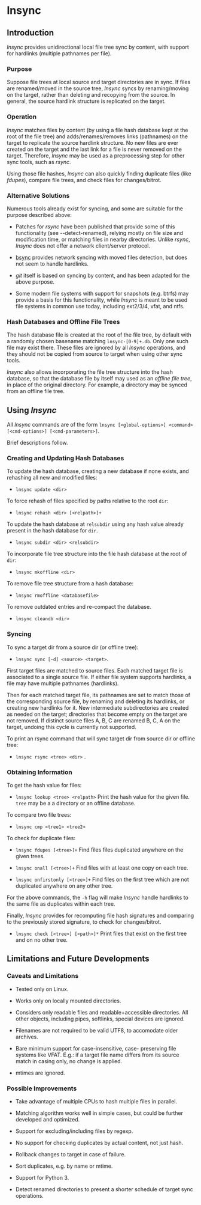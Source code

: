 # lnsync

## Introduction

_lnsync_ provides unidirectional local file tree sync by content, with support for hardlinks (multiple pathnames per file).

### Purpose

Suppose file trees at local source and target directories are in sync. If files are renamed/moved in the source tree, _lnsync_ syncs by renaming/moving on the target, rather than deleting and recopying from the source. In general, the source hardlink structure is replicated on the target.

### Operation

_lnsync_ matches files by content (by using a file hash database kept at the root of the file tree) and adds/renames/removes links (pathnames) on the target to replicate the source hardlink structure. No new files are ever created on the target and the last link for a file is never removed on the target. Therefore, _lnsync_ may be used as a preprocessing step for other sync tools, such as _rsync_.

Using those file hashes, _lnsync_ can also quickly finding duplicate files (like _fdupes_), compare file trees, and check files for changes/bitrot.

### Alternative Solutions

Numerous tools already exist for syncing, and some are suitable for the purpose described above:

- Patches for _rsync_ have been published that provide some of this functionality (see --detect-renamed), relying mostly on file size and modification time, or matching files in nearby directories. Unlike _rsync_, _lnsync_ does not offer a network client/server protocol.

- [bsync](https://github.com/dooblem/bsync) provides network syncing with moved files detection, but does not seem to handle hardlinks.

- _git_ itself is based on syncing by content, and has been adapted for the above purpose.

- Some modern file systems with support for snapshots (e.g. btrfs) may provide a basis for this functionality, while _lnsync_ is meant to be used file systems in common use today, including ext2/3/4, vfat, and ntfs.

### Hash Databases and Offline File Trees

The hash database file is created at the root of the file tree, by default with a randomly chosen basename matching `lnsync-[0-9]+.db`. Only one such file may exist there. These files are ignored by all _lnsync_ operations, and they should not be copied from source to target when using other sync tools.

_lnsync_ also allows incorporating the file tree structure into the hash database, so that the database file by itself may used as an _offline file tree_, in place of the original directory. For example, a directory may be synced from an offline file tree.

## Using _lnsync_

All _lnsync_ commands are of the form `lnsync [<global-options>] <command> [<cmd-options>] [<cmd-parameters>]`.

Brief descriptions follow.

### Creating and Updating Hash Databases

To update the hash database, creating a new database if none exists, and rehashing all new and modified files:

- `lnsync update <dir>`

To force rehash of files specified by paths relative to the root `dir`:

- `lnsync rehash <dir> [<relpath>]+` 

To update the hash database at `relsubdir` using any hash value already present in the hash database for `dir`.

- `lnsync subdir <dir> <relsubdir>` 

To incorporate file tree structure into the file hash database at the root of `dir`:

- `lnsync mkoffline <dir>`

To remove file tree structure from a hash database:

- `lnsync rmoffline <databasefile>`

To remove outdated entries and re-compact the database.

- `lnsync cleandb <dir>` 

### Syncing

To sync a target dir from a source dir (or offline tree):

- `lnsync sync [-d] <source> <target>`.

First target files are matched to source files. Each matched target file is associated to a single source file. If either file system supports hardlinks, a file may have multiple pathnames (hardlinks).

Then for each matched target file, its pathnames are set to match those of the corresponding source file, by
renaming and deleting its hardlinks, or creating new hardlinks for it. New intermediate subdirectories are created as needed on the target; directories that become empty on the target are not removed. If distinct source files A, B, C are renamed B, C, A on the target, undoing this cycle is currently not supported.

To print an rsync command that will sync target dir from source dir or offline tree:

- `lnsync rsync <tree> <dir>` .


### Obtaining Information

To get the hash value for files:

- `lnsync lookup <tree> <relpath>` Print the hash value for the given file. `tree` may be a a directory or an offline database.

To compare two file trees:

- `lnsync cmp <tree1> <tree2>`

To check for duplicate files:

- `lnsync fdupes [<tree>]+` Find files files duplicated anywhere on the given trees.

- `lnsync onall [<tree>]+` Find files with at least one copy on each tree.

- `lnsync onfirstonly [<tree>]+` Find files on the first tree which are not duplicated anywhere on any other tree.

For the above commands, the `-h` flag will make _lnsync_ handle hardlinks to the same file as duplicates within each tree.

Finally, _lnsync_ provides for recomputing file hash signatures and comparing to the previously stored signature, to check for changes/bitrot.

- `lnsync check [<tree>] [<path>]*` Print files that exist on the first tree and on no other tree.

## Limitations and Future Developments

### Caveats and Limitations

- Tested only on Linux.

- Works only on locally mounted directories.

- Considers only readable files and readable+accessible directories. All other objects, including pipes, softlinks, special devices are ignored.

- Filenames are not required to be valid UTF8, to accomodate older archives.

- Bare minimum support for case-insensitive, case- preserving file systems like VFAT. E.g.: if a target file name differs from its source match in casing only, no change is applied.

- mtimes are ignored.

### Possible Improvements

- Take advantage of multiple CPUs to hash multiple files in parallel.

- Matching algorithm works well in simple cases, but could be further developed and optimized.

- Support for excluding/including files by regexp.

- No support for checking duplicates by actual content, not just hash.

- Rollback changes to target in case of failure.

- Sort duplicates, e.g. by name or mtime.

- Support for Python 3.

- Detect renamed directories to present a shorter schedule of target sync operations.
